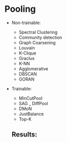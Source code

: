# Pooling
- Non-trainable:
  - Spectral Clustering
  - Community detection
  - Graph Coarsening
  - Louvain
  - K-Clique
  - Graclus
  - K-NN
  - Agglomerative
  - DBSCAN
  - GORAN

- Trainable:
  - MinCutPool
  - SAG
  _ DiffPool
  - DMoN
  - JustBalance
  - Top-K


  Results:
    - 